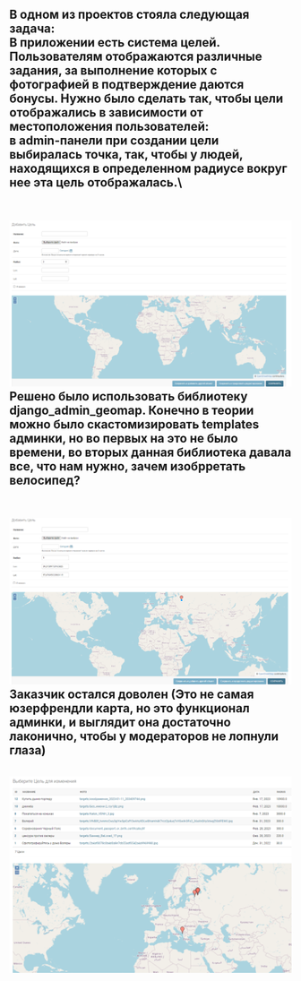 В одном из проектов стояла следующая задача:\
В приложении есть система целей. Пользователям отображаются различные задания, за выполнение которых с фотографией в подтверждение даются бонусы. Нужно было сделать так, чтобы цели отображались **в зависимости от местоположения пользователей**:\
в admin-панели при создании цели выбиралась точка, так, чтобы у людей, находящихся в определенном радиусе вокруг нее эта цель отображалась.\
---
\
![](/admin/admin-geomap/images/img.png "img 1")\
Решено было использовать библиотеку django_admin_geomap. Конечно в теории можно было скастомизировать templates админки, но во первых на это не было времени, во вторых данная библиотека давала все, что нам нужно, зачем изобрретать велосипед?
---
\
![](/admin/admin-geomap/images/img_1.png "img 1")\
Заказчик остался доволен (Это не самая юзерфрендли карта, но это функционал админки, и выглядит она достаточно лаконично, чтобы у модераторов не лопнули глаза)
---
\
![](/admin/admin-geomap/images/img_2.png "img 1")